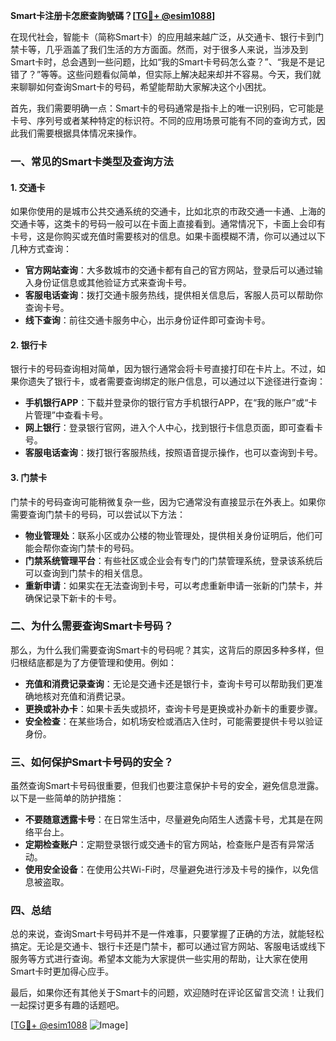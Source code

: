 **Smart卡注册卡怎麽查詢號碼？[[TG💪+ @esim1088](https://t.me/s/esim1088)]**

在现代社会，智能卡（简称Smart卡）的应用越来越广泛，从交通卡、银行卡到门禁卡等，几乎涵盖了我们生活的方方面面。然而，对于很多人来说，当涉及到Smart卡时，总会遇到一些问题，比如“我的Smart卡号码怎么查？”、“我是不是记错了？”等等。这些问题看似简单，但实际上解决起来却并不容易。今天，我们就来聊聊如何查询Smart卡的号码，希望能帮助大家解决这个小困扰。

首先，我们需要明确一点：Smart卡的号码通常是指卡上的唯一识别码，它可能是卡号、序列号或者某种特定的标识符。不同的应用场景可能有不同的查询方式，因此我们需要根据具体情况来操作。

### 一、常见的Smart卡类型及查询方法

#### 1. 交通卡
如果你使用的是城市公共交通系统的交通卡，比如北京的市政交通一卡通、上海的交通卡等，这类卡的号码一般可以在卡面上直接看到。通常情况下，卡面上会印有卡号，这是你购买或充值时需要核对的信息。如果卡面模糊不清，你可以通过以下几种方式查询：

- **官方网站查询**：大多数城市的交通卡都有自己的官方网站，登录后可以通过输入身份证信息或其他验证方式来查询卡号。
- **客服电话查询**：拨打交通卡服务热线，提供相关信息后，客服人员可以帮助你查询卡号。
- **线下查询**：前往交通卡服务中心，出示身份证件即可查询卡号。

#### 2. 银行卡
银行卡的号码查询相对简单，因为银行通常会将卡号直接打印在卡片上。不过，如果你遗失了银行卡，或者需要查询绑定的账户信息，可以通过以下途径进行查询：

- **手机银行APP**：下载并登录你的银行官方手机银行APP，在“我的账户”或“卡片管理”中查看卡号。
- **网上银行**：登录银行官网，进入个人中心，找到银行卡信息页面，即可查看卡号。
- **客服电话查询**：拨打银行客服热线，按照语音提示操作，也可以查询到卡号。

#### 3. 门禁卡
门禁卡的号码查询可能稍微复杂一些，因为它通常没有直接显示在外表上。如果你需要查询门禁卡的号码，可以尝试以下方法：

- **物业管理处**：联系小区或办公楼的物业管理处，提供相关身份证明后，他们可能会帮你查询门禁卡的号码。
- **门禁系统管理平台**：有些社区或企业会有专门的门禁管理系统，登录该系统后可以查询到门禁卡的相关信息。
- **重新申请**：如果实在无法查询到卡号，可以考虑重新申请一张新的门禁卡，并确保记录下新卡的卡号。

### 二、为什么需要查询Smart卡号码？

那么，为什么我们需要查询Smart卡的号码呢？其实，这背后的原因多种多样，但归根结底都是为了方便管理和使用。例如：

- **充值和消费记录查询**：无论是交通卡还是银行卡，查询卡号可以帮助我们更准确地核对充值和消费记录。
- **更换或补办卡**：如果卡丢失或损坏，查询卡号是更换或补办新卡的重要步骤。
- **安全检查**：在某些场合，如机场安检或酒店入住时，可能需要提供卡号以验证身份。

### 三、如何保护Smart卡号码的安全？

虽然查询Smart卡号码很重要，但我们也要注意保护卡号的安全，避免信息泄露。以下是一些简单的防护措施：

- **不要随意透露卡号**：在日常生活中，尽量避免向陌生人透露卡号，尤其是在网络平台上。
- **定期检查账户**：定期登录银行或交通卡的官方网站，检查账户是否有异常活动。
- **使用安全设备**：在使用公共Wi-Fi时，尽量避免进行涉及卡号的操作，以免信息被盗取。

### 四、总结

总的来说，查询Smart卡号码并不是一件难事，只要掌握了正确的方法，就能轻松搞定。无论是交通卡、银行卡还是门禁卡，都可以通过官方网站、客服电话或线下服务等方式进行查询。希望本文能为大家提供一些实用的帮助，让大家在使用Smart卡时更加得心应手。

最后，如果你还有其他关于Smart卡的问题，欢迎随时在评论区留言交流！让我们一起探讨更多有趣的话题吧。

[[TG💪+ @esim1088](https://t.me/s/esim1088) ![Image](https://i.postimg.cc/4NQfJmqS/Snipaste-2025-05-13-00-14-12.png)]